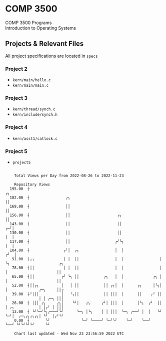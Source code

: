 # COMP 3500
COMP 3500 Programs  
Introduction to Operating Systems  
## Projects & Relevant Files
All project specifications are located in `specs`
### Project 2
- `kern/main/hello.c`
- `kern/main/main.c`
### Project 3
- `kern/thread/synch.c`
- `kern/include/synch.h`
### Project 4
- `kern/asst1/catlock.c`
### Project 5
- `project5`

```

    Total Views per Day from 2022-08-26 to 2022-11-23

    Repository Views
  195.00  ┼                                                             ╭╮
  182.00  ┤                ╭╮                                           ││
  169.00  ┤                ││                                           ││
  156.00  ┤                ││                     ╭╮                    ││
  143.00  ┤                ││                     ││                  ╭─╯│
  130.00  ┤                ││                     ││                  │  │
  117.00  ┤                ││                    ╭╯╰╮                 │  │
  104.00  ┤               ╭╯│  ╭╮                │  │                ╭╯  │
   91.00  ┤╭╮             │ │  ││                │  │                │   ╰╮                      ╭╮
   78.00  ┤││             │ │  ││                │  │                │    │                      ││
   65.00  ┤││            ╭╯ ╰╮ ││           ╭╮   │  │             ╭╮ │    │                      ││
   52.00  ┤││╭╮          │   │ ││           ││ ╭╮│  │      ╭╮     │╰╮│    │              ╭─╮     ││╭
   39.00  ┼╯│││          │   ╰╮││           ││ │││  │      ││    ╭╯ ││    │              │ │ ╭─╮ │││
   26.00  ┤ │││ ╭╮     ╭╮│    ╰╯│   ╭╮     ╭╯│ │││  │      │╰╮  ╭╯  ││    │ ╭╮           │ │╭╯ │ │││
   13.00  ┤ ╰╯╰─╯╰╮╭───╯╰╯      ╰─╮ │╰╮    │ │ │││  ╰─╮ ╭──╯ │  │   ╰╯    ╰─╯│  ╭─╮╭╮╭╮╭╮│ ╰╯  │╭╯╰╯
    0.00  ┤       ╰╯              ╰─╯ ╰────╯ ╰─╯╰╯    ╰─╯    ╰──╯            ╰──╯ ╰╯╰╯╰╯╰╯     ╰╯

    Chart last updated - Wed Nov 23 23:56:59 2022 UTC
    
```
